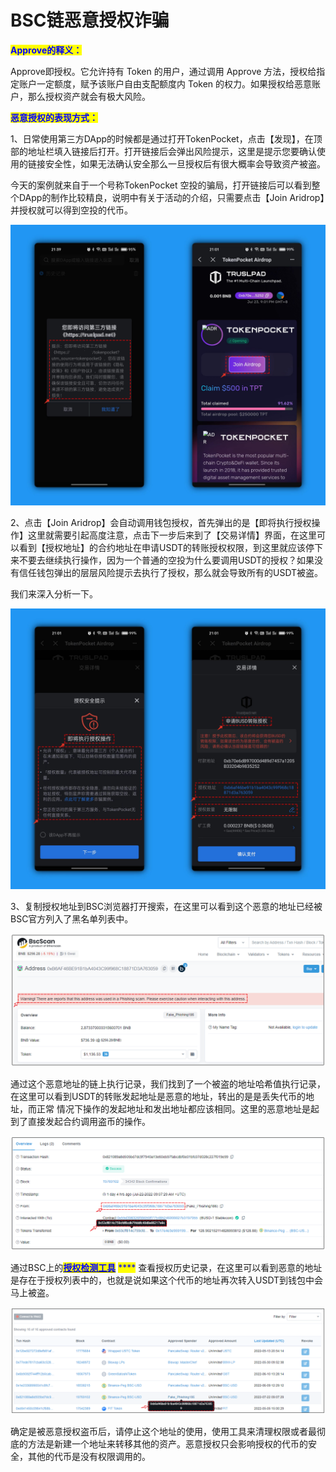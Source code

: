 # BSC链恶意授权诈骗

<mark style="color:blue;">**Approve的释义：**</mark>

&#x20;Approve即授权。它允许持有 Token 的用户，通过调用 Approve 方法，授权给指定账户一定额度，赋予该账户自由支配额度内 Token 的权力。如果授权给恶意账户，那么授权资产就会有极大风险。



<mark style="color:blue;">**恶意授权的表现方式：**</mark>

1、日常使用第三方DApp的时候都是通过打开TokenPocket，点击【发现】，在顶部的地址栏填入链接后打开。打开链接后会弹出风险提示，这里是提示您要确认使用的链接安全性，如果无法确认安全那么一旦授权后有很大概率会导致资产被盗。

今天的案例就来自于一个号称TokenPocket 空投的骗局，打开链接后可以看到整个DApp的制作比较精良，说明中有关于活动的介绍，只需要点击【Join Aridrop】并授权就可以得到空投的代币。

![](../../.gitbook/assets/0.png)

2、点击【Join Aridrop】会自动调用钱包授权，首先弹出的是【即将执行授权操作】这里就需要引起高度注意，点击下一步后来到了【交易详情】界面，在这里可以看到【授权地址】的合约地址在申请USDT的转账授权权限，到这里就应该停下来不要去继续执行操作，因为一个普通的空投为什么要调用USDT的授权？如果没有信任钱包弹出的层层风险提示去执行了授权，那么就会导致所有的USDT被盗。

我们来深入分析一下。

![](<../../.gitbook/assets/2 (28).png>)

3、复制授权地址到BSC浏览器打开搜索，在这里可以看到这个恶意的地址已经被BSC官方列入了黑名单列表中。

![](<../../.gitbook/assets/3 (16).png>)

通过这个恶意地址的链上执行记录，我们找到了一个被盗的地址哈希值执行记录，在这里可以看到USDT的转账发起地址是恶意的地址，转出的是是丢失代币的地址，而正常 情况下操作的发起地址和发出地址都应该相同。这里的恶意地址是起到了直接发起合约调用盗币的操作。

![](<../../.gitbook/assets/4 (17).png>)

通过BSC上的[<mark style="color:blue;">**授权检测工具**</mark>](https://bscscan.com/tokenapprovalchecker) <mark style="color:blue;">****</mark> 查看授权历史记录，在这里可以看到恶意的地址是存在于授权列表中的，也就是说如果这个代币的地址再次转入USDT到钱包中会马上被盗。

![](<../../.gitbook/assets/5 (7).png>)

确定是被恶意授权盗币后，请停止这个地址的使用，使用工具来清理权限或者最彻底的方法是新建一个地址来转移其他的资产。恶意授权只会影响授权的代币的安全，其他的代币是没有权限调用的。
